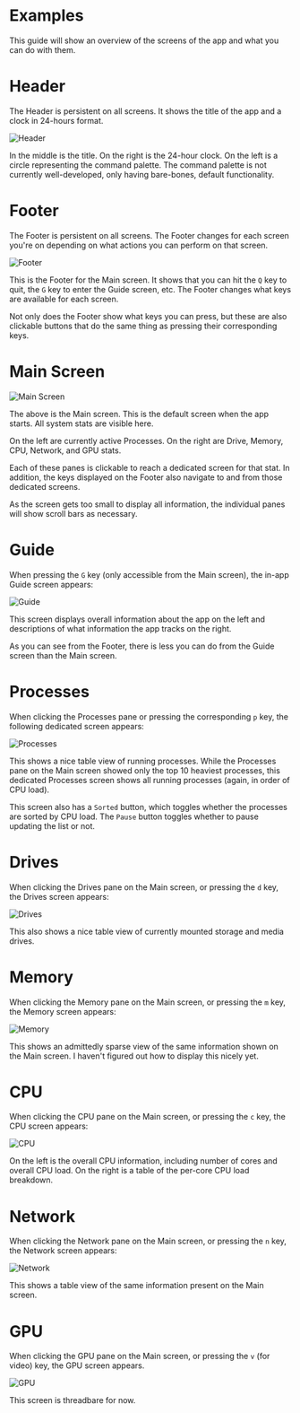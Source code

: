 # Examples 

This guide will show an overview of the screens of the app and what you can do with them.

# Header

The Header is persistent on all screens. It shows the title of the app and a clock in 24-hours format.

![Header](images/Header.png)

In the middle is the title. On the right is the 24-hour clock. On the left is a circle representing the command palette.
The command palette is not currently well-developed, only having bare-bones, default functionality.

# Footer

The Footer is persistent on all screens. The Footer changes for each screen you're on depending on what
actions you can perform on that screen.

![Footer](images/Footer.png)

This is the Footer for the Main screen. It shows that you can hit the `Q` key to quit, the `G` key to enter the Guide 
screen, etc. The Footer changes what keys are available for each screen.

Not only does the Footer show what keys you can press, but these are also clickable buttons that do the same thing
as pressing their corresponding keys.

# Main Screen

![Main Screen](images/Apr21Screenshot.png)

The above is the Main screen. This is the default screen when the app starts. All system stats are visible here.

On the left are currently active Processes. On the right are Drive, Memory, CPU, Network, and GPU stats.

Each of these panes is clickable to reach a dedicated screen for that stat. In addition, the keys displayed on the Footer
also navigate to and from those dedicated screens.

As the screen gets too small to display all information, the individual panes will show scroll bars as necessary.

# Guide

When pressing the `G` key (only accessible from the Main screen), the in-app Guide screen appears:

![Guide](images/Guide_Screen.png)

This screen displays overall information about the app on the left and descriptions of what information the app tracks
on the right.

As you can see from the Footer, there is less you can do from the Guide screen than the Main screen.

# Processes

When clicking the Processes pane or pressing the corresponding `p` key, the following dedicated screen appears:

![Processes](images/Process_Screen.png)

This shows a nice table view of running processes. While the Processes pane on the Main screen showed only the top 10
heaviest processes, this dedicated Processes screen shows all running processes (again, in order of CPU load).

This screen also has a `Sorted` button, which toggles whether the processes are sorted by CPU load.
The `Pause` button toggles whether to pause updating the list or not.

# Drives

When clicking the Drives pane on the Main screen, or pressing the `d` key, the Drives screen appears:

![Drives](images/Drive_Screen.png)

This also shows a nice table view of currently mounted storage and media drives.

# Memory

When clicking the Memory pane on the Main screen, or pressing the `m` key, the Memory screen appears:

![Memory](images/Memory_Screen.png)

This shows an admittedly sparse view of the same information shown on the Main screen. I haven't figured out how to
display this nicely yet.

# CPU

When clicking the CPU pane on the Main screen, or pressing the `c` key, the CPU screen appears:

![CPU](images/CPU_Screen.png)

On the left is the overall CPU information, including number of cores and overall CPU load.
On the right is a table of the per-core CPU load breakdown.

# Network

When clicking the Network pane on the Main screen, or pressing the `n` key, the Network screen appears:

![Network](images/Network_Screen.png)

This shows a table view of the same information present on the Main screen.

# GPU

When clicking the GPU pane on the Main screen, or pressing the `v` (for video) key, the GPU screen appears.

![GPU](images/GPU_Screen.png)

This screen is threadbare for now.
